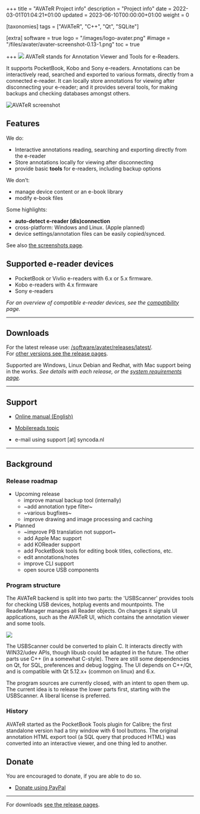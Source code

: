 +++
title = "AVATeR Project info"
description = "Project info"
date = 2022-03-01T01:04:21+01:00
updated = 2023-06-10T00:00:00+01:00
weight = 0

[taxonomies]
tags = ["AVATeR", "C++", "Qt", "SQLite"]

[extra]
software = true
logo = "/images/logo-avater.png"
#image = "/files/avater/avater-screenshot-0.13-1.png"
toc = true


+++
![](/images/avater-35px.png)
AVATeR stands for Annotation Viewer and Tools for e-Readers.

It supports PocketBook, Kobo and Sony e-readers. Annotations can be interactively read, searched and exported to various formats, directly from a connected e-reader. It can locally store annotations for viewing after disconnecting your e-reader; and it provides several tools, for making backups and checking databases amongst others. 

<!-- more -->

![AVATeR screenshot](/files/avater/screenshots/avater-screenshot-0.14-2.png)

## Features 

We do:

- Interactive annotations reading, searching and exporting</strong> directly from the e-reader
- Store annotations locally</strong> for viewing after disconnecting
- provide basic <strong>tools</strong> for e-readers, including backup options

We don’t:
- manage device content or an e-book library
- modify e-book files

Some highlights:

- <strong>auto-detect e-reader (dis)connection</strong>
- cross-platform: Windows and Linux. (Apple planned)
- device settings/annotation files can be easily copied/synced.

See also [the screenshots page](/software/avater/pages/screenshots#screenshots).

## Supported e-reader devices

- PocketBook or Vivlio e-readers with 6.x or 5.x firmware.
- Kobo e-readers with 4.x firmware
- Sony e-readers

_For an overview of compatible e-reader devices, see the [compatibility](/software/avater/pages/compatibility/) page._

---

## Downloads

For the latest release use: [/software/avater/releases/latest/](/software/avater/releases/latest/). \
For [other versions see the release pages](/software/avater/releases/).

Supported are Windows, Linux Debian and Redhat, with Mac support being in the works. _See details with each release, or the [system requirements page](/software/avater/pages/requirements/)._


---

## Support
- [Online manual (English)](/software/avater/manuals/)

- [Mobilereads topic](https://www.mobileread.com/forums/showthread.php?t=345428)</a>
- e-mail using support [at] syncoda.nl

---

## Background

### Release roadmap

- Upcoming release
    - improve manual backup tool (internally)
    - ~add annotation type filter~
    - ~various bugfixes~
    - improve drawing and image processing and caching
- Planned
    - ~improve PB translation not support~
    - add Apple Mac support
    - add KOReader support
    - add PocketBook tools for editing book titles, collections, etc.
    - edit annotations/notes
    - improve CLI support    
    - open source USB components


### Program structure

The AVATeR backend is split into two parts: the 'USBScanner' provides tools for checking USB devices, hotplug events and mountpoints. The ReaderManager manages all Reader objects. On changes it signals UI applications, such as the AVATeR UI, which contains the annotation viewer and some tools.

![](/files/avater/programdiagram.svg)

The USBScanner could be converted to plain C. It interacts directly with WIN32/udev APIs, though libusb could be adapted in the future. The other parts use C++ (in a somewhat C-style). There are still some dependencies on Qt, for SQL, preferences and debug logging.
The UI depends on C++/Qt, and is compatible with Qt 5.12.x+ (common on linux) and 6.x. 

The program sources are currently closed, with an intent to open them up. The current idea is to release the lower parts first, starting with the USBScanner. A liberal license is preferred.

### History
AVATeR started as the PocketBook Tools plugin for Calibre; the first standalone version had a tiny window with 6 tool buttons. The original annotation HTML export tool (a SQL query that produced HTML) was converted into an interactive viewer, and one thing led to another.

## Donate

You are encouraged to donate, if you are able to do so.

- [Donate using PayPal](https://www.paypal.com/donate/?hosted_button_id=4UATTKGGJ9V68)

---

For downloads [see the release pages](/software/avater/releases/).

